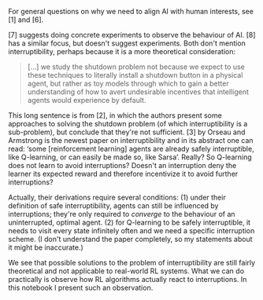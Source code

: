 For general questions on why we need to align AI with human interests, see [1]
and [6].

[7] suggests doing concrete experiments to observe the behaviour of AI. [8] has
a similar focus, but doesn't suggest experiments. Both don't mention
interruptibility, perhaps because it is a more theoretical consideration:

> […] we study the shutdown problem not because we expect to use these
> techniques to literally install a shutdown button in a physical agent, but
> rather as toy models through which to gain a better understanding of how to
> avert undesirable incentives that intelligent agents would experience by
> default.

This long sentence is from [2], in which the authors present some approaches to
solving the shutdown problem (of which interruptibility is a sub-problem), but
conclude that they're not sufficient. [3] by Orseau and Armstrong is the newest
paper on interruptibility and in its abstract one can read: ‘some [reinforcement
learning] agents are already safely interruptible, like Q-learning, or can
easily be made so, like Sarsa’. Really? So Q-learning does not learn to avoid
interruptions? Doesn't an interruption deny the learner its expected reward and
therefore incentivize it to avoid further interruptions?

Actually, their derivations require several conditions: (1) under their
definition of safe interruptibility, agents can still be influenced by
interruptions; they're only required to *converge* to the behaviour of an
uninterrupted, optimal agent. (2) for Q-learning to be safely interruptible, it
needs to visit every state infinitely often and we need a specific interruption
scheme. (I don't understand the paper completely, so my statements about it
might be inaccurate.)

We see that possible solutions to the problem of interruptibility are still
fairly theoretical and not applicable to real-world RL systems. What we can do
practically is observe how RL algorithms actually react to interruptions. In
this notebook I present such an observation.
